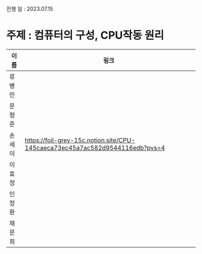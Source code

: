 진행 일 : 2023.07.15

주제 : 컴퓨터의 구성, CPU작동 원리
===

|이름|링크|
|---|---|
|류병민| |
|문형준| |
|손세이| https://foil-grey-15c.notion.site/CPU-145caeca73ec45a7ac582d9544116edb?pvs=4|
|이효정| |
|인정환| |
|채문희| |
